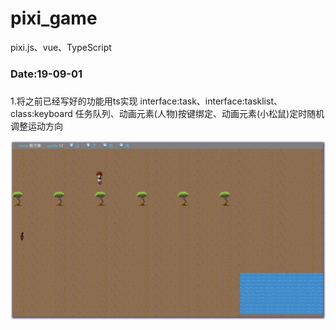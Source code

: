 # pixi_game
pixi.js、vue、TypeScript




### Date:19-09-01
###

1.将之前已经写好的功能用ts实现
interface:task、interface:tasklist、class:keyboard
任务队列、动画元素(人物)按键绑定、动画元素(小松鼠)定时随机调整运动方向

![avatar](/public/quickphoto/190901.jpeg)
